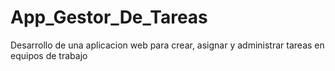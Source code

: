 # App_Gestor_De_Tareas
Desarrollo de una aplicacion web para crear, asignar y administrar tareas en equipos de trabajo
